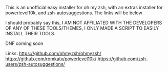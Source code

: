 This is an unofficial easy installer for oh my zsh, with an extras installer for powerlevel10k, and zsh-autosuggestions. The links will be below

I should probably say this, I AM NOT AFFILIATED WITH THE DEVELOPERS OF ANY OF THESE TOOLS/THEMES, I ONLY MADE A SCRIPT TO EASILY INSTALL THEIR TOOLS.

DNF coming soon

Links: https://github.com/ohmyzsh/ohmyzsh/ https://github.com/romkatv/powerlevel10k/ https://github.com/zsh-users/zsh-autosuggestions/